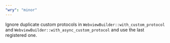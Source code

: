 ```yaml
---
"wry": "minor"
---
```


Ignore duplicate custom protocols in `WebviewBuilder::with_custom_protocol` and `WebviewBuilder::with_async_custom_protocol` and use the last registered one.
